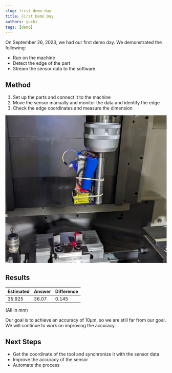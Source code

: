 ```yaml
---
slug: first-demo-day
title: First Demo Day
authors: yuchi
tags: [demo]
---
```


On September 26, 2023, we had our first demo day. We demonstrated the following:
- Run on the machine
- Detect the edge of the part
- Stream the sensor data to the software


<!--truncate-->

## Method
1. Set up the parts and connect it to the machine
2. Move the sensor manually and monitor the data and identify the edge
3. Check the edge coordinates and measure the dimension 


![Demo](./demo.jpg)


## Results

| Estimated | Answer | Difference |
| --- | --- | --- |
| 35.925 | 36.07 | 0.145 |
(All in mm)

Our goal is to achieve an accuracy of 10µm, so we are still far from our goal. We will continue to work on improving the accuracy.

## Next Steps

- Get the coordinate of the tool and synchronize it with the sensor data
- Improve the accuracy of the sensor
- Automate the process